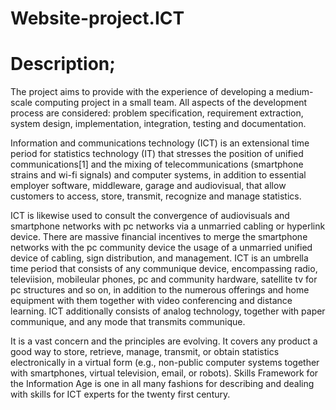 # Website-project.ICT

# Description;

The project aims to provide with the experience of developing a medium-scale computing project in a small team. All aspects of the development process are considered: problem specification, requirement extraction, system design, implementation, integration, testing and documentation.


Information and communications technology (ICT) is an extensional time period for statistics technology (IT) that stresses the position of unified communications[1] and the mixing of telecommunications (smartphone strains and wi-fi signals) and computer systems, in addition to essential employer software, middleware, garage and audiovisual, that allow customers to access, store, transmit, recognize and manage statistics.

ICT is likewise used to consult the convergence of audiovisuals and smartphone networks with pc networks via a unmarried cabling or hyperlink device. There are massive financial incentives to merge the smartphone networks with the pc community device the usage of a unmarried unified device of cabling, sign distribution, and management. ICT is an umbrella time period that consists of any communique device, encompassing radio, televiision, mobileular phones, pc and community hardware, satellite tv for pc structures and so on, in addition to the numerous offerings and home equipment with them together with video conferencing and distance learning. ICT additionally consists of analog technology, together with paper communique, and any mode that transmits communique.

It is a vast concern and the principles are evolving. It covers any product a good way to store, retrieve, manage, transmit, or obtain statistics electronically in a virtual form (e.g., non-public computer systems together with smartphones, virtual television, email, or robots). Skills Framework for the Information Age is one in all many fashions for describing and dealing with skills for ICT experts for the twenty first century.
